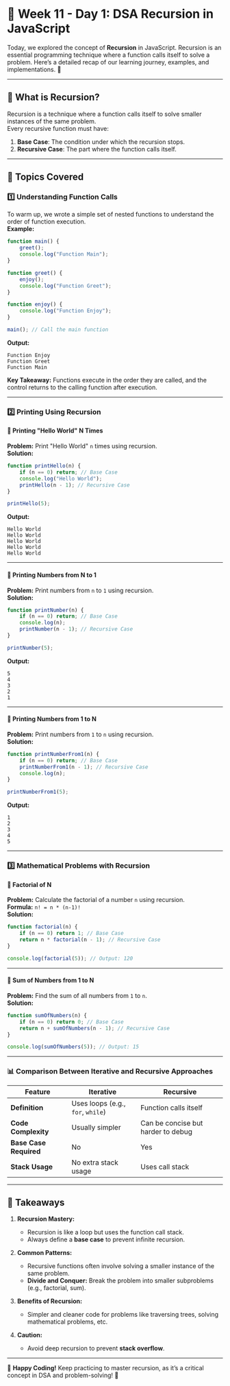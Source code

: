 # 📝 Week 11 - Day 1: **DSA Recursion in JavaScript**  

Today, we explored the concept of **Recursion** in JavaScript. Recursion is an essential programming technique where a function calls itself to solve a problem. Here’s a detailed recap of our learning journey, examples, and implementations. 🚀  

---

## 🌟 **What is Recursion?**  
Recursion is a technique where a function calls itself to solve smaller instances of the same problem.  
Every recursive function must have:  
1. **Base Case**: The condition under which the recursion stops.  
2. **Recursive Case**: The part where the function calls itself.  

---

## 🧩 **Topics Covered**

### 1️⃣ **Understanding Function Calls**  
To warm up, we wrote a simple set of nested functions to understand the order of function execution.  
**Example:**  
```javascript
function main() {
    greet();
    console.log("Function Main");
}

function greet() {
    enjoy();
    console.log("Function Greet");
}

function enjoy() {
    console.log("Function Enjoy");
}

main(); // Call the main function
```

**Output:**  
```
Function Enjoy  
Function Greet  
Function Main  
```

**Key Takeaway:** Functions execute in the order they are called, and the control returns to the calling function after execution.  

---

### 2️⃣ **Printing Using Recursion**  

#### 🔸 **Printing "Hello World" N Times**  
**Problem:** Print "Hello World" `n` times using recursion.  
**Solution:**  
```javascript
function printHello(n) {
    if (n == 0) return; // Base Case
    console.log("Hello World");
    printHello(n - 1); // Recursive Case
}

printHello(5);
```

**Output:**  
```
Hello World  
Hello World  
Hello World  
Hello World  
Hello World  
```

---

#### 🔸 **Printing Numbers from N to 1**  
**Problem:** Print numbers from `n` to `1` using recursion.  
**Solution:**  
```javascript
function printNumber(n) {
    if (n == 0) return; // Base Case
    console.log(n);
    printNumber(n - 1); // Recursive Case
}

printNumber(5);
```

**Output:**  
```
5  
4  
3  
2  
1  
```

---

#### 🔸 **Printing Numbers from 1 to N**  
**Problem:** Print numbers from `1` to `n` using recursion.  
**Solution:**  
```javascript
function printNumberFrom1(n) {
    if (n == 0) return; // Base Case
    printNumberFrom1(n - 1); // Recursive Case
    console.log(n);
}

printNumberFrom1(5);
```

**Output:**  
```
1  
2  
3  
4  
5  
```

---

### 3️⃣ **Mathematical Problems with Recursion**  

#### 🔸 **Factorial of N**  
**Problem:** Calculate the factorial of a number `n` using recursion.  
**Formula:** `n! = n * (n-1)!`  
**Solution:**  
```javascript
function factorial(n) {
    if (n == 0) return 1; // Base Case
    return n * factorial(n - 1); // Recursive Case
}

console.log(factorial(5)); // Output: 120
```

---

#### 🔸 **Sum of Numbers from 1 to N**  
**Problem:** Find the sum of all numbers from `1` to `n`.  
**Solution:**  
```javascript
function sumOfNumbers(n) {
    if (n == 0) return 0; // Base Case
    return n + sumOfNumbers(n - 1); // Recursive Case
}

console.log(sumOfNumbers(5)); // Output: 15
```

---

### 📊 **Comparison Between Iterative and Recursive Approaches**

| Feature                 | Iterative                              | Recursive                              |
|-------------------------|----------------------------------------|----------------------------------------|
| **Definition**          | Uses loops (e.g., `for`, `while`)      | Function calls itself                  |
| **Code Complexity**     | Usually simpler                       | Can be concise but harder to debug     |
| **Base Case Required**  | No                                     | Yes                                    |
| **Stack Usage**         | No extra stack usage                  | Uses call stack                        |

---

## 📝 **Takeaways**  
1. **Recursion Mastery:**  
   - Recursion is like a loop but uses the function call stack.  
   - Always define a **base case** to prevent infinite recursion.  

2. **Common Patterns:**  
   - Recursive functions often involve solving a smaller instance of the same problem.  
   - **Divide and Conquer:** Break the problem into smaller subproblems (e.g., factorial, sum).  

3. **Benefits of Recursion:**  
   - Simpler and cleaner code for problems like traversing trees, solving mathematical problems, etc.  

4. **Caution:**  
   - Avoid deep recursion to prevent **stack overflow**.  

---

🎉 **Happy Coding!** Keep practicing to master recursion, as it’s a critical concept in DSA and problem-solving! 💪  